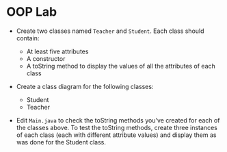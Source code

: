 # OOP Lab 

* Create two classes named `Teacher` and `Student`. Each class should contain:
    * At least five attributes
    * A constructor
    * A toString method to display the values of all the attributes of each class

* Create a class diagram for the following classes:
    * Student
    * Teacher

* Edit `Main.java` to check the toString methods you’ve created for each of the classes above. To test the toString methods, create three instances of each class (each with different attribute values) and display them as was done for the Student class.